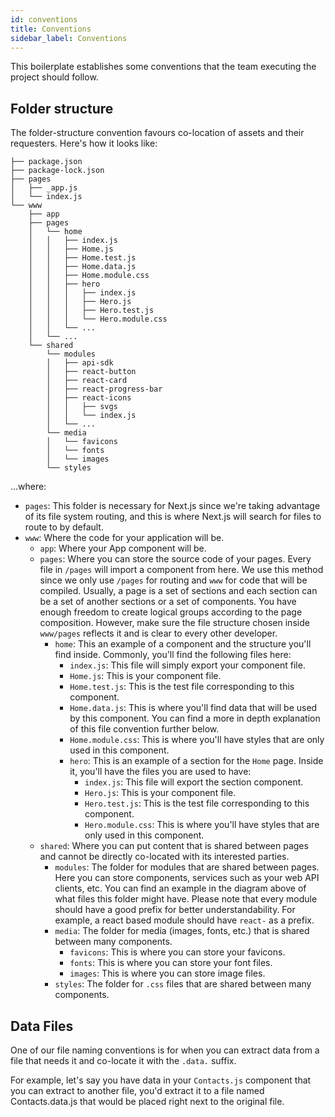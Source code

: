 ```yaml
---
id: conventions
title: Conventions
sidebar_label: Conventions
---
```


This boilerplate establishes some conventions that the team executing the project should follow.

## Folder structure

The folder-structure convention favours co-location of assets and their requesters. Here's how it looks like:

```
├── package.json
├── package-lock.json
├── pages
│   ├── _app.js
│   └── index.js
└── www
    ├── app
    ├── pages
    │   └── home
    │   │   ├── index.js
    │   │   ├── Home.js
    │   │   ├── Home.test.js
    │   │   ├── Home.data.js
    │   │   ├── Home.module.css
    │   │   ├── hero
    │   │   │   ├── index.js
    │   │   │   ├── Hero.js
    │   │   │   ├── Hero.test.js
    │   │   │   └── Hero.module.css
    │   │   └── ...
    │   └── ...
    └── shared
        └── modules
        │   ├── api-sdk
        │   ├── react-button
        │   ├── react-card
        │   ├── react-progress-bar
        │   ├── react-icons
        │   │   ├── svgs
        │   │   └── index.js
        │   └── ...
        └── media
        │   └── favicons
        │   └── fonts
        │   └── images
        └── styles
```

...where:

- `pages`: This folder is necessary for Next.js since we're taking advantage of its file system routing, and this is where Next.js will search for files to route to by default.
- `www`: Where the code for your application will be.
    - `app`: Where your App component will be.
    - `pages`: Where you can store the source code of your pages. Every file in `/pages` will import a component from here. We use this method since we only use `/pages` for routing and `www` for code that will be compiled. Usually, a page is a set of sections and each section can be a set of another sections or a set of components. You have enough freedom to create logical groups according to the page composition. However, make sure the file structure chosen inside `www/pages` reflects it and is clear to every other developer.
        - `home`: This an example of a component and the structure you'll find inside. Commonly, you'll find the following files here:
            - `index.js`: This file will simply export your component file.
            - `Home.js`: This is your component file.
            - `Home.test.js`: This is the test file corresponding to this component.
            - `Home.data.js`: This is where you'll find data that will be used by this component. You can find a more in depth explanation of this file convention further below.
            - `Home.module.css`: This is where you'll have styles that are only used in this component.
            - `hero`: This is an example of a section for the `Home` page. Inside it, you'll have the files you are used to have:
            	- `index.js`: This file will export the section component.
            	- `Hero.js`: This is your component file.
            	- `Hero.test.js`: This is the test file corresponding to this component.
            	- `Hero.module.css`: This is where you'll have styles that are only used in this component.
    - `shared`: Where you can put content that is shared between pages and cannot be directly co-located with its interested parties.
        - `modules`: The folder for modules that are shared between pages. Here you can store components, services such as your web API clients, etc. You can find an example in the diagram above of what files this folder might have. Please note that every module should have a good prefix for better understandability. For example, a react based module should have `react-` as a prefix.
        - `media`: The folder for media (images, fonts, etc.) that is shared between many components.
            - `favicons`: This is where you can store your favicons.
            - `fonts`: This is where you can store your font files.
            - `images`: This is where you can store image files.
        - `styles`:  The folder for `.css` files that are shared between many components.

## Data Files

One of our file naming conventions is for when you can extract data from a file that needs it and co-locate it with the `.data.` suffix.

For example, let's say you have data in your `Contacts.js` component that you can extract to another file, you'd extract it to a file named Contacts.data.js that would be placed right next to the original file.
